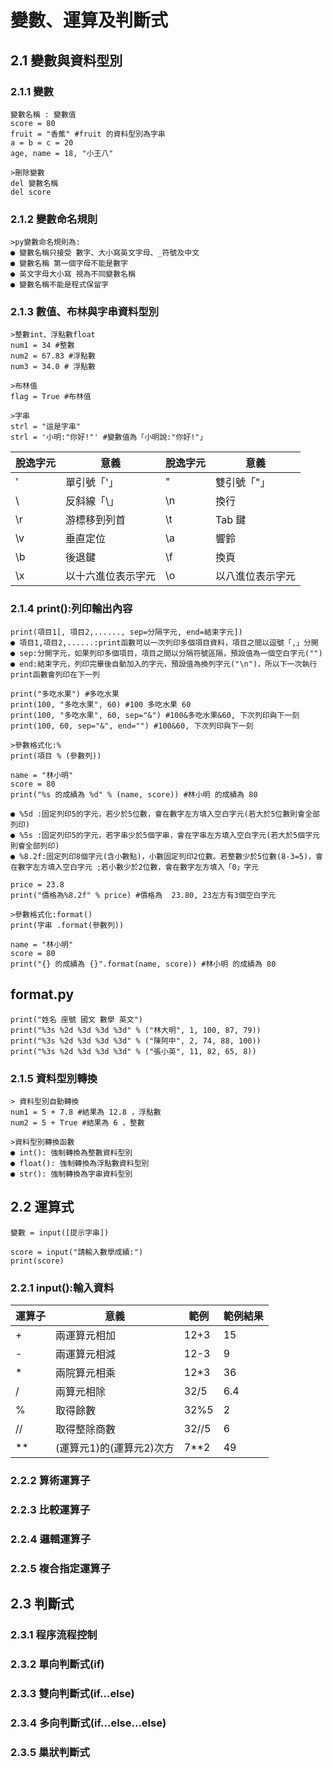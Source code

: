 # 變數、運算及判斷式
## 2.1 變數與資料型別
### 2.1.1 變數
```
變數名稱 : 變數值
score = 80
fruit = "香蕉" #fruit 的資料型別為字串
a = b = c = 20
age, name = 18, "小王八"

>刪除變數
del 變數名稱
del score
```
### 2.1.2 變數命名規則
```
>py變數命名規則為:
● 變數名稱只接受 數字、大小寫英文字母、_符號及中文
● 變數名稱 第一個字母不能是數字
● 英文字母大小寫 視為不同變數名稱
● 變數名稱不能是程式保留字
```
### 2.1.3 數值、布林與字串資料型別
```
>整數int、浮點數float
num1 = 34 #整數
num2 = 67.83 #浮點數
num3 = 34.0 # 浮點數

>布林值
flag = True #布林值

>字串
strl = "這是字串"
strl = '小明:"你好!"' #變數值為「小明說:"你好!"」
```
| 脫逸字元 | 意義 | 脫逸字元 | 意義 |
| ------- | ------- | ------- | ------- |
| \' | 單引號「'」 | \" | 雙引號「"」 |
| \\ | 反斜線「\」 | \n | 換行 |
| \r | 游標移到列首 | \t | Tab 鍵 |
| \v | 垂直定位 | \a | 響鈴 |
| \b | 後退鍵 | \f | 換頁 |
| \x | 以十六進位表示字元 | \o | 以八進位表示字元 |

### 2.1.4 print():列印輸出內容
```
print(項目1[, 項目2,......, sep=分隔字元, end=結束字元])
● 項目1,項目2,......:print函數可以一次列印多個項目資料，項目之間以逗號「,」分開
● sep:分開字元，如果列印多個項目，項目之間以分隔符號區隔，預設值為一個空白字元("")
● end:結束字元，列印完畢後自動加入的字元，預設值為換列字元("\n")，所以下一次執行print函數會列印在下一列

print("多吃水果") #多吃水果
print(100, "多吃水果", 60) #100 多吃水果 60
print(100, "多吃水果", 60, sep="&") #100&多吃水果&60, 下次列印與下一刻
print(100, 60, sep="&", end="") #100&60, 下次列印與下一刻

>參數格式化:%
print(項目 % (參數列))

name = "林小明"
score = 80
print("%s 的成績為 %d" % (name, score)) #林小明 的成績為 80

● %5d :固定列印5的字元，若少於5位數，會在數字左方填入空白字元(若大於5位數則會全部列印)
● %5s :固定列印5的字元，若字串少於5個字串，會在字串左方填入空白字元(若大於5個字元則會全部列印)
● %8.2f:固定列印8個字元(含小數點)，小數固定列印2位數。若整數少於5位數(8-3=5)，會在數字左方填入空白字元 ;若小數少於2位數，會在數字左方填入「0」字元

price = 23.8
print("價格為%8.2f" % price) #價格為  23.80, 23左方有3個空白字元

>參數格式化:format()
print(字串 .format(參數列))

name = "林小明"
score = 80
print("{} 的成績為 {}".format(name, score)) #林小明 的成績為 80
```
## format.py
```
print("姓名 座號 國文 數學 英文")
print("%3s %2d %3d %3d %3d" % ("林大明", 1, 100, 87, 79))
print("%3s %2d %3d %3d %3d" % ("陳阿中", 2, 74, 88, 100))
print("%3s %2d %3d %3d %3d" % ("張小英", 11, 82, 65, 8))
```
### 2.1.5 資料型別轉換
```
> 資料型別自動轉換
num1 = 5 + 7.8 #結果為 12.8 ，浮點數
num2 = 5 + True #結果為 6 ，整數

>資料型別轉換函數
● int(): 強制轉換為整數資料型別
● float(): 強制轉換為浮點數資料型別
● str(): 強制轉換為字串資料型別

```
## 2.2 運算式
```
變數 = input([提示字串])

score = input("請輸入數學成績:")
print(score)

```
### 2.2.1 input():輸入資料
| 運算子 | 意義 | 範例 | 範例結果 |
| ----- | ----- | -----| ----- |
| + | 兩運算元相加 | 12+3 | 15 |
| - | 兩運算元相減 | 12-3 | 9 |
| * | 兩院算元相乘 | 12*3 | 36 |
| / | 兩算元相除 | 32/5 | 6.4 |
| % | 取得餘數 | 32%5 | 2 |
| // | 取得整除商數 | 32//5 | 6 |
| ** | (運算元1)的(運算元2)次方 | 7**2 | 49 |
### 2.2.2 算術運算子
### 2.2.3 比較運算子
### 2.2.4 邏輯運算子
### 2.2.5 複合指定運算子
## 2.3 判斷式
### 2.3.1 程序流程控制
### 2.3.2 單向判斷式(if)
### 2.3.3 雙向判斷式(if...else)
### 2.3.4 多向判斷式(if...else...else)
### 2.3.5 巢狀判斷式
